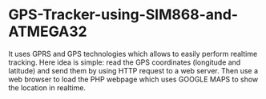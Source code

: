 # GPS-Tracker-using-SIM868-and-ATMEGA32
It uses GPRS and GPS technologies which allows to easily perform realtime tracking. Here idea is simple: read the GPS coordinates (longitude and latitude) and send them by using HTTP request to a web server. Then use a web browser to load the PHP webpage which uses GOOGLE MAPS to show the location in realtime.
